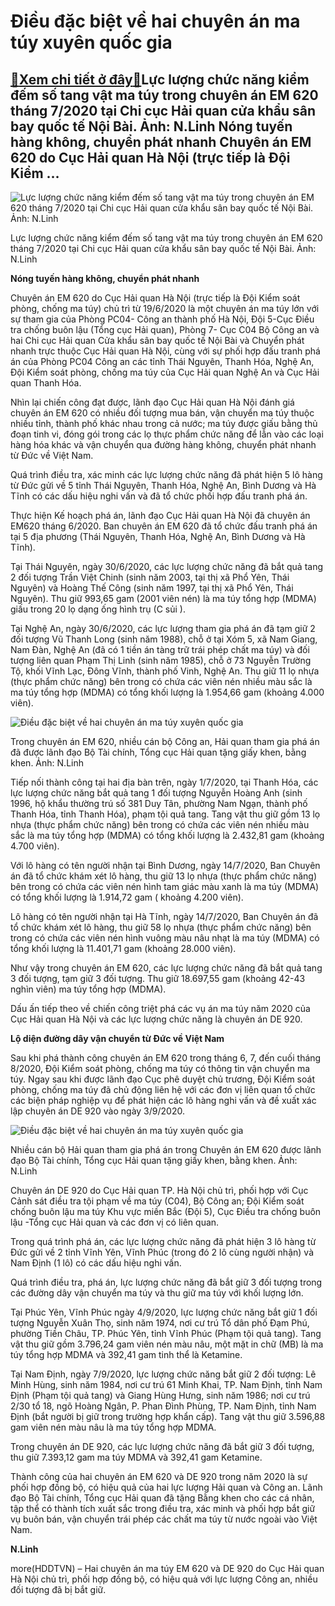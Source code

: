 Điều đặc biệt về hai chuyên án ma túy xuyên quốc gia
====================================================

[:gift:Xem chi tiết ở đây:gift:](https://hddtvn.com/dieu-dac-biet-ve-hai-chuyen-an-ma-tuy-xuyen-quoc-gia/)Lực lượng chức năng kiểm đếm số tang vật ma túy trong chuyên án EM 620 tháng 7/2020 tại Chi cục Hải quan cửa khẩu sân bay quốc tế Nội Bài. Ảnh: N.Linh Nóng tuyến hàng không, chuyển phát nhanh Chuyên án EM 620 do Cục Hải quan Hà Nội (trực tiếp là Đội Kiểm …
----------------------------------------------------------------------------------------------------------------------------------------------------------------------------------------------------------------------------------------------------------------





![Lực lượng chức năng kiểm đếm số tang vật ma túy trong chuyên án EM 620 tháng 7/2020 tại Chi cục Hải quan cửa khẩu sân bay quốc tế Nội Bài. Ảnh: N.Linh](https://hddtvn.com/wp-content/uploads/2021/01/5249_DSCF0261.jpg "Lực lượng chức năng kiểm đếm số tang vật ma túy trong chuyên án EM 620 tháng 7/2020 tại Chi cục Hải quan cửa khẩu sân bay quốc tế Nội Bài. Ảnh: N.Linh")


Lực lượng chức năng kiểm đếm số tang vật ma túy trong chuyên án EM 620 tháng 7/2020 tại Chi cục Hải quan cửa khẩu sân bay quốc tế Nội Bài. Ảnh: N.Linh



**Nóng tuyến hàng không, chuyển phát nhanh**


Chuyên án EM 620 do Cục Hải quan Hà Nội (trực tiếp là Đội Kiểm soát phòng, chống ma túy) chủ trì từ 19/6/2020 là một chuyên án ma túy lớn với sự tham gia của Phòng PC04- Công an thành phố Hà Nội, Đội 5-Cục Điều tra chống buôn lậu (Tổng cục Hải quan), Phòng 7- Cục C04 Bộ Công an và hai Chi cục Hải quan Cửa khẩu sân bay quốc tế Nội Bài và Chuyển phát nhanh trực thuộc Cục Hải quan Hà Nội, cùng với sự phối hợp đấu tranh phá án của Phòng PC04 Công an các tỉnh Thái Nguyên, Thanh Hóa, Nghệ An, Đội Kiểm soát phòng, chống ma túy của Cục Hải quan Nghệ An và Cục Hải quan Thanh Hóa.


Nhìn lại chiến công đạt được, lãnh đạo Cục Hải quan Hà Nội đánh giá chuyên án EM 620 có nhiều đối tượng mua bán, vận chuyển ma túy thuộc nhiều tỉnh, thành phố khác nhau trong cả nước; ma túy được giấu bằng thủ đoạn tinh vi, đóng gói trong các lọ thực phẩm chức năng để lẫn vào các loại hàng hóa khác và vận chuyển qua đường hàng không, chuyển phát nhanh từ Đức về Việt Nam.


Quá trình điều tra, xác minh các lực lượng chức năng đã phát hiện 5 lô hàng từ Đức gửi về 5 tỉnh Thái Nguyên, Thanh Hóa, Nghệ An, Bình Dương và Hà Tĩnh có các dấu hiệu nghi vấn và đã tổ chức phối hợp đấu tranh phá án.


Thực hiện Kế hoạch phá án, lãnh đạo Cục Hải quan Hà Nội đã chuyên án EM620 tháng 6/2020. Ban chuyên án EM 620 đã tổ chức đấu tranh phá án tại 5 địa phương (Thái Nguyên, Thanh Hóa, Nghệ An, Bình Dương và Hà Tĩnh).


Tại Thái Nguyên, ngày 30/6/2020, các lực lượng chức năng đã bắt quả tang 2 đối tượng Trần Việt Chinh (sinh năm 2003, tại thị xã Phổ Yên, Thái Nguyên) và Hoàng Thế Công (sinh năm 1997, tại thị xã Phổ Yên, Thái Nguyên). Thu giữ 993,65 gam (2001 viên nén) là ma túy tổng hợp (MDMA) giấu trong 20 lọ dạng ống hình trụ (C sủi ).


Tại Nghệ An, ngày 30/6/2020, các lực lượng tham gia phá án đã tạm giữ 2 đối tượng Vũ Thanh Long (sinh năm 1988), chỗ ở tại Xóm 5, xã Nam Giang, Nam Đàn, Nghệ An (đã có 1 tiền án tàng trữ trái phép chất ma túy) và đối tượng liên quan Phạm Thị Linh (sinh năm 1985), chỗ ở 73 Nguyễn Trường Tộ, khối Vĩnh Lạc, Đông Vĩnh, thành phố Vinh, Nghệ An. Thu giữ 11 lọ nhựa (thực phẩm chức năng) bên trong có chứa các viên nén nhiều màu sắc là ma túy tổng hợp (MDMA) có tổng khối lượng là 1.954,66 gam (khoảng 4.000 viên).





![Điều đặc biệt về hai chuyên án ma túy xuyên quốc gia](https://hddtvn.com/wp-content/uploads/2021/01/4348_bang_khen_1.jpg "Điều đặc biệt về hai chuyên án ma túy xuyên quốc gia")


Trong chuyên án EM 620, nhiều cán bộ Công an, Hải quan tham gia phá án đã được lãnh đạo Bộ Tài chính, Tổng cục Hải quan tặng giấy khen, bằng khen. Ảnh: N.Linh



Tiếp nối thành công tại hai địa bàn trên, ngày 1/7/2020, tại Thanh Hóa, các lực lượng chức năng bắt quả tang 1 đối tượng Nguyễn Hoàng Anh (sinh 1996, hộ khẩu thường trú số 381 Duy Tân, phường Nam Ngạn, thành phố Thanh Hóa, tỉnh Thanh Hóa), phạm tội quả tang. Tang vật thu giữ gồm 13 lọ nhựa (thực phẩm chức năng) bên trong có chứa các viên nén nhiều màu sắc là ma túy tổng hợp (MDMA) có tổng khối lượng là 2.432,81 gam (khoảng 4.700 viên).


Với lô hàng có tên người nhận tại Bình Dương, ngày 14/7/2020, Ban Chuyên án đã tổ chức khám xét lô hàng, thu giữ 13 lọ nhựa (thực phẩm chức năng) bên trong có chứa các viên nén hình tam giác màu xanh là ma túy (MDMA) có tổng khối lượng là 1.914,72 gam ( khoảng 4.200 viên).


Lô hàng có tên người nhận tại Hà Tĩnh, ngày 14/7/2020, Ban Chuyên án đã tổ chức khám xét lô hàng, thu giữ 58 lọ nhựa (thực phẩm chức năng) bên trong có chứa các viên nén hình vuông màu nâu nhạt là ma túy (MDMA) có tổng khối lượng là 11.401,71 gam (khoảng 28.000 viên).


Như vậy trong chuyên án EM 620, các lực lượng chức năng đã bắt quả tang 3 đối tượng, tạm giữ 3 đối tượng. Thu giữ 18.697,55 gam (khoảng 42-43 nghìn viên) ma túy tổng hợp (MDMA).


Dấu ấn tiếp theo về chiến công triệt phá các vụ án ma túy năm 2020 của Cục Hải quan Hà Nội và các lực lượng chức năng là chuyên án DE 920.


**Lộ diện đường dây vận chuyển từ Đức về Việt Nam**


Sau khi phá thành công chuyên án EM 620 trong tháng 6, 7, đến cuối tháng 8/2020, Đội Kiểm soát phòng, chống ma túy có thông tin vận chuyển ma túy. Ngay sau khi được lãnh đạo Cục phê duyệt chủ trương, Đội Kiểm soát phòng, chống ma túy đã chủ động liên hệ với các đơn vị liên quan tổ chức các biện pháp nghiệp vụ để phát hiện các lô hàng nghi vấn và đề xuất xác lập chuyên án DE 920 vào ngày 3/9/2020.





![Điều đặc biệt về hai chuyên án ma túy xuyên quốc gia](https://hddtvn.com/wp-content/uploads/2021/01/4440_bang_khen_2.jpg "Điều đặc biệt về hai chuyên án ma túy xuyên quốc gia")


Nhiều cán bộ Hải quan tham gia phá án trong Chuyên án EM 620 được lãnh đạo Bộ Tài chính, Tổng cục Hải quan tặng giấy khen, bằng khen. Ảnh: N.Linh



Chuyên án DE 920 do Cục Hải quan TP. Hà Nội chủ trì, phối hợp với Cục Cảnh sát điều tra tội phạm về ma túy (C04), Bộ Công an; Đội Kiểm soát chống buôn lậu ma túy Khu vực miền Bắc (Đội 5), Cục Điều tra chống buôn lậu -Tổng cục Hải quan và các đơn vị có liên quan.


Trong quá trình phá án, các lực lượng chức năng đã phát hiện 3 lô hàng từ Đức gửi về 2 tỉnh Vĩnh Yên, Vĩnh Phúc (trong đó 2 lô cùng người nhận) và Nam Định (1 lô) có các dấu hiệu nghi vấn.


Quá trình điều tra, phá án, lực lượng chức năng đã bắt giữ 3 đối tượng trong các đường dây vận chuyển ma túy và thu giữ ma túy với khối lượng lớn.


Tại Phúc Yên, Vĩnh Phúc ngày 4/9/2020, lực lượng chức năng bắt giữ 1 đối tượng Nguyễn Xuân Thọ, sinh năm 1974, nơi cư trú Tổ dân phố Đạm Phú, phường Tiền Châu, TP. Phúc Yên, tỉnh Vĩnh Phúc (Phạm tội quả tang). Tang vật thu giữ gồm 3.796,24 gam viên nén màu nâu, một mặt in chữ (MB) là ma túy tổng hợp MDMA và 392,41 gam tinh thể là Ketamine.


Tại Nam Định, ngày 7/9/2020, lực lượng chức năng bắt giữ 2 đối tượng: Lê Minh Hùng, sinh năm 1984, nơi cư trú 61 Minh Khai, TP. Nam Định, tỉnh Nam Định (Phạm tội quả tang) và Giang Hùng Hưng, sinh năm 1986; nơi cư trú 2/30 tổ 18, ngõ Hoàng Ngân, P. Phan Đình Phùng, TP. Nam Định, tỉnh Nam Định (bắt người bị giữ trong trường hợp khẩn cấp). Tang vật thu giữ 3.596,88 gam viên nén màu nâu là ma túy tổng hợp MDMA.


Trong chuyên án DE 920, các lực lượng chức năng đã bắt giữ 3 đối tượng, thu giữ 7.393,12 gam ma túy MDMA và 392,41 gam Ketamine.


Thành công của hai chuyên án EM 620 và DE 920 trong năm 2020 là sự phối hợp đồng bộ, có hiệu quả của hai lực lượng Hải quan và Công an. Lãnh đạo Bộ Tài chính, Tổng cục Hải quan đã tặng Bằng khen cho các cá nhân, tập thể có thành tích xuất sắc trong điều tra, xác minh và phối hợp bắt giữ vụ buôn bán, vận chuyển trái phép các chất ma túy từ nước ngoài vào Việt Nam.




**N.Linh**



more(HDDTVN) – Hai chuyên án ma túy EM 620 và DE 920 do Cục Hải quan Hà Nội chủ trì, phối hợp đồng bộ, có hiệu quả với lực lượng Công an, nhiều đối tượng đã bị bắt giữ.

